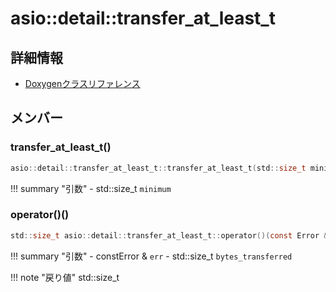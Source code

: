 # asio::detail::transfer_at_least_t



## 詳細情報

- [Doxygenクラスリファレンス](https://lang-ship.com/reference/ESP32/latest/classasio_1_1detail_1_1transfer__at__least__t.html)

## メンバー



### transfer_at_least_t()



```c
asio::detail::transfer_at_least_t::transfer_at_least_t(std::size_t minimum)
```

!!! summary "引数"
	- std::size_t `minimum` 



### operator()()



```c
std::size_t asio::detail::transfer_at_least_t::operator()(const Error &err, std::size_t bytes_transferred)
```

!!! summary "引数"
	- constError & `err` 
	- std::size_t `bytes_transferred` 

!!! note "戻り値"
	std::size_t



